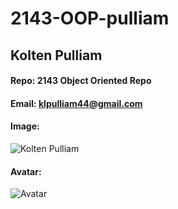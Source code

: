 # 2143-OOP-pulliam
## Kolten Pulliam
#### Repo: 2143 Object Oriented Repo
#### Email: klpulliam44@gmail.com
#### Image:
![Kolten Pulliam](https://drive.google.com/file/d/1wOX99Ov36KqKBSRkI5sg3hCjEeRaaghS/view)
#### Avatar:
![Avatar]()

